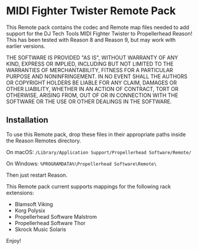 # MIDI Fighter Twister Remote Pack

This Remote pack contains the codec and Remote map files needed to add support for the DJ Tech Tools MIDI Fighter Twister to Propellerhead Reason! This has been tested with Reason 8 and Reason 9, but may work with earlier versions.

THE SOFTWARE IS PROVIDED "AS IS", WITHOUT WARRANTY OF ANY KIND, EXPRESS OR
IMPLIED, INCLUDING BUT NOT LIMITED TO THE WARRANTIES OF MERCHANTABILITY,
FITNESS FOR A PARTICULAR PURPOSE AND NONINFRINGEMENT. IN NO EVENT SHALL THE
AUTHORS OR COPYRIGHT HOLDERS BE LIABLE FOR ANY CLAIM, DAMAGES OR OTHER
LIABILITY, WHETHER IN AN ACTION OF CONTRACT, TORT OR OTHERWISE, ARISING FROM,
OUT OF OR IN CONNECTION WITH THE SOFTWARE OR THE USE OR OTHER DEALINGS IN THE
SOFTWARE.

## Installation

To use this Remote pack, drop these files in their appropriate paths inside the Reason Remotes directory.

On macOS: `/Library/Application Support/Propellerhead Software/Remote/`

On Windows: `%PROGRAMDATA%\Propellerhead Software\Remote\`

Then just restart Reason.

This Remote pack current supports mappings for the following rack extensions:

* Blamsoft Viking
* Korg Polysix
* Propellerhead Software Malstrom
* Propellerhead Software Thor
* Skrock Music Solaris

Enjoy!
